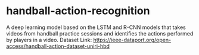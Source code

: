 # handball-action-recognition
A deep learning model based on the LSTM and R-CNN models that takes videos from handball practice sessions and identifies the actions performed by players in a video.  Dataset Link:  https://ieee-dataport.org/open-access/handball-action-dataset-uniri-hbd
